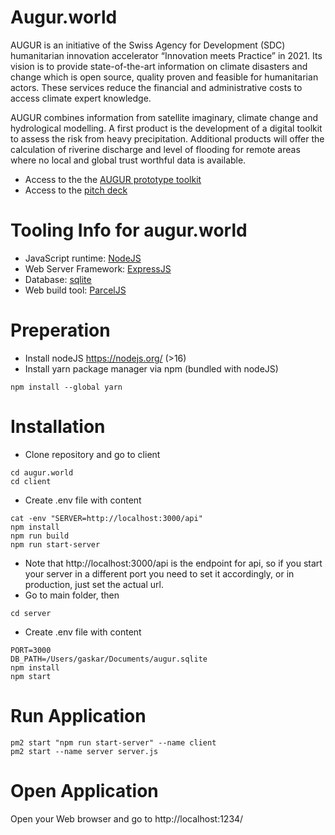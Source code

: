 # Augur.world
AUGUR is an initiative of the Swiss Agency for Development (SDC) humanitarian innovation accelerator “Innovation meets Practice” in 2021.
Its vision is to provide state-of-the-art information on climate disasters and change which is open source, quality proven and feasible for humanitarian actors. These services reduce the financial and administrative costs to access climate expert knowledge.

AUGUR combines information from satellite imaginary, climate change and hydrological modelling. A first product is the development of a digital toolkit to assess the risk from heavy precipitation. Additional products will offer the calculation of riverine discharge and level of flooding for remote areas where no local and global trust worthful data is available.

- Access to the the [AUGUR prototype toolkit](https://augur.world/home) 
- Access to the [pitch deck](https://static1.squarespace.com/static/619fa4f7993ee055dc490d70/t/61cc627e1ac49e69c79a5e22/1640784527710/presentation_augur_pitch_final.pdf) 



# Tooling Info for augur.world
- JavaScript runtime: [NodeJS](https://nodejs.org/)
- Web Server Framework: [ExpressJS](https://expressjs.com/)
- Database: [sqlite](https://sqlite.org/index.html)
- Web build tool: [ParcelJS](https://parceljs.org/)

# Preperation
- Install nodeJS https://nodejs.org/ (>16)
- Install yarn package manager via npm (bundled with nodeJS)
```shell
npm install --global yarn
```

# Installation

- Clone repository and go to client
```shell
cd augur.world
cd client
```

- Create .env file with content
```shell
cat -env "SERVER=http://localhost:3000/api"
npm install
npm run build
npm run start-server
```

- Note that http://localhost:3000/api is the endpoint for api, so if you start your server in a different port you need to set it accordingly, or in production, just set the actual url.
- Go to main folder, then
```shell
cd server
```

- Create .env file with content
```shell
PORT=3000
DB_PATH=/Users/gaskar/Documents/augur.sqlite
npm install
npm start
```

# Run Application
```shell
pm2 start "npm run start-server" --name client
pm2 start --name server server.js
```

# Open Application
Open your Web browser and go to http://localhost:1234/
